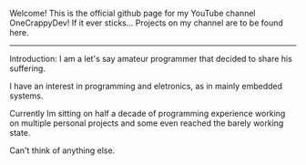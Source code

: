Welcome!
This is the official github page for my YouTube channel OneCrappyDev! If it ever sticks...
Projects on my channel are to be found here.

-------

Introduction:
I am a let's say amateur programmer that decided to share his suffering.

I have an interest in programming and eletronics, as in mainly embedded systems.

Currently Im sitting on half a decade of programming experience working on multiple personal projects and some even reached the barely working state.

Can't think of anything else.
